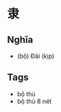 # 隶

## Nghĩa
* (bộ) Đãi (kịp)

## Tags
* bộ thủ
* bộ thủ 8 nét

<script>window.HANZI_FIELD='隶';</script>
